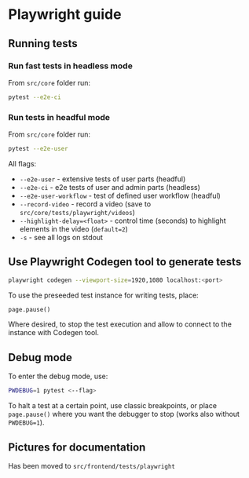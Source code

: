 # Playwright guide

## Running tests

### Run fast tests in headless mode

From `src/core` folder run:

```bash
pytest --e2e-ci
```

### Run tests in headful mode

From `src/core` folder run:

```bash
pytest --e2e-user
```

All flags:

- `--e2e-user` - extensive tests of user parts (headful)
- `--e2e-ci` - e2e tests of user and admin parts (headless)
- `--e2e-user-workflow` - test of defined user workflow (headful)
- `--record-video` - record a video (save to `src/core/tests/playwright/videos`)
- `--highlight-delay=<float>` - control time (seconds) to highlight elements in the video (`default=2`)
- `-s` - see all logs on stdout

## Use Playwright Codegen tool to generate tests

```bash
playwright codegen --viewport-size=1920,1080 localhost:<port>
```

To use the preseeded test instance for writing tests, place:

```python
page.pause()

```

Where desired, to stop the test execution and allow to connect to the instance with Codegen tool.

## Debug mode

To enter the debug mode, use:

```bash
PWDEBUG=1 pytest <--flag>
```

To halt a test at a certain point, use classic breakpoints, or place `page.pause()` where you want the debugger to stop (works also without `PWDEBUG=1`).

## Pictures for documentation

Has been moved to `src/frontend/tests/playwright`
